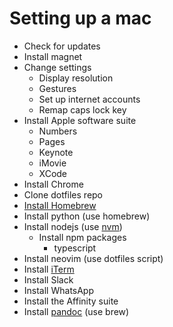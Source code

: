 # Setting up a mac

 - Check for updates
 - Install magnet
 - Change settings
   + Display resolution
   + Gestures
   + Set up internet accounts
   + Remap caps lock key
 - Install Apple software suite
   + Numbers
   + Pages
   + Keynote
   + iMovie
   + XCode
 - Install Chrome
 - Clone dotfiles repo
 - [Install Homebrew][homebrew]
 - Install python (use homebrew)
 - Install nodejs (use [nvm][nvm])
   + Install npm packages
     * typescript
 - Install neovim (use dotfiles script)
 - Install [iTerm][iTerm]
 - Install Slack
 - Install WhatsApp
 - Install the Affinity suite
 - Install [pandoc][pandoc] (use brew)

[homebrew]: https://brew.sh
[nvm]: https://github.com/creationix/nvm
[pandoc]: https://pandoc.org/installing.html#macos
[iTerm]: https://www.iterm2.com

